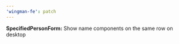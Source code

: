 ```yaml
---
'wingman-fe': patch
---
```


**SpecifiedPersonForm:** Show name components on the same row on desktop
